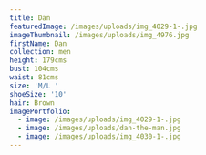 ```yaml
---
title: Dan
featuredImage: /images/uploads/img_4029-1-.jpg
imageThumbnail: /images/uploads/img_4976.jpg
firstName: Dan
collection: men
height: 179cms
bust: 104cms
waist: 81cms
size: 'M/L '
shoeSize: '10'
hair: Brown
imagePortfolio:
  - image: /images/uploads/img_4029-1-.jpg
  - image: /images/uploads/dan-the-man.jpg
  - image: /images/uploads/img_4030-1-.jpg
---
```



